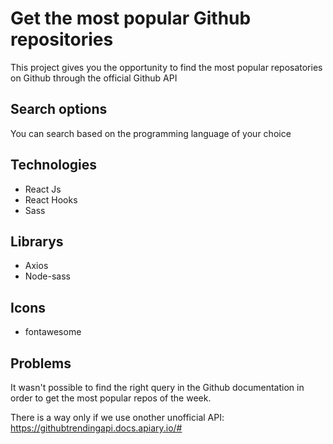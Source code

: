 # Get the most popular Github repositories
This project gives you the opportunity to find the most popular reposatories on Github through the official Github API


## Search options

You can search based on the programming language of your choice

## Technologies

- React Js
- React Hooks
- Sass

## Librarys

- Axios
- Node-sass

## Icons

- fontawesome

## Problems

It wasn't possible to find the right query in the Github documentation in order to get the most popular repos of the week.

There is a way only if we use onother unofficial API:  https://githubtrendingapi.docs.apiary.io/#



